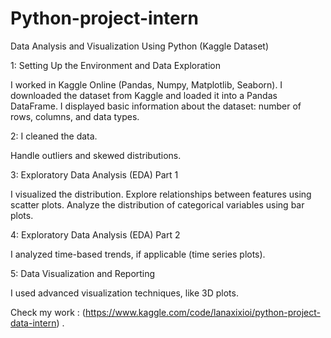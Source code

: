 # Python-project-intern
Data Analysis and Visualization Using Python (Kaggle Dataset)

1: Setting Up the Environment and Data Exploration

I worked in Kaggle Online (Pandas, Numpy, Matplotlib, Seaborn).
I downloaded the dataset from Kaggle and loaded it into a Pandas DataFrame.
I displayed basic information about the dataset: number of rows, columns, and data types.

2: I cleaned the data. 

Handle outliers and skewed distributions.

3: Exploratory Data Analysis (EDA) Part 1

I visualized the distribution. 
Explore relationships between features using scatter plots.
Analyze the distribution of categorical variables using bar plots.

4: Exploratory Data Analysis (EDA) Part 2

I analyzed time-based trends, if applicable (time series plots).

5: Data Visualization and Reporting

I used advanced visualization techniques, like 3D plots.


Check my work : (https://www.kaggle.com/code/lanaxixioi/python-project-data-intern) .
